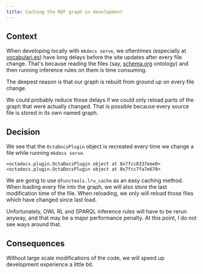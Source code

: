 ```yaml
---
title: Caching the RDF graph in development
---
```


## Context

When developing locally with `mkdocs serve`, we oftentimes (especially at [vocabulari.es](https://vocabulari.es/)) have long delays before the site updates after every file change. That's because reading the files (say, [schema.org](https://schema.org) ontology) and then running inference rules on them is time consuming.

The deepest reason is that our graph is rebuilt from ground up on every file change.

We could probably reduce those delays if we could only reload parts of the graph that were actually changed. That is possible because every source file is stored in its own named graph.

## Decision

We see that the `OctaDocsPlugin` object is recreated every time we change a file while running `mkdocs serve`.

```
<octadocs.plugin.OctaDocsPlugin object at 0x7fcc8337eee0>
<octadocs.plugin.OctaDocsPlugin object at 0x7fcc7fa7e670>
```

We are going to use `@functools.lru_cache` as an easy caching method. When loading every file into the graph, we will also store the last modification time of the file. When reloading, we only will reload those files which have changed since last load.

Unfortunately, OWL RL and SPARQL inference rules will have to be rerun anyway, and that may be a major performance penalty. At this point, I do not see ways around that.

## Consequences

Without large scale modifications of the code, we will speed up development experience a little bit.
